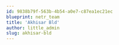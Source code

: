 ```yaml
---
id: 9838b79f-563b-4b54-a0e7-c87ea1ec21ec
blueprint: netr_team
title: 'Akhisar Bld'
author: little_admin
slug: akhisar-bld
---
```

